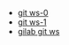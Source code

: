 - [git ws-0](http://www.draconianoverlord.com/git-workshop.html)
- [git ws-1](https://imagej.net/develop/git/workshop)
- [gilab git ws](https://gitlab.com/narenbabin/git-workshop)
